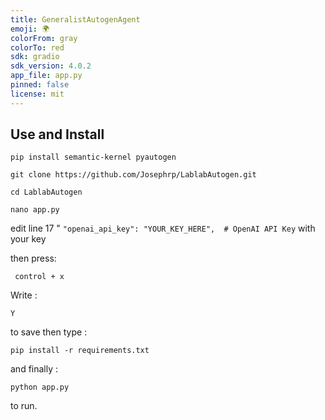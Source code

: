 ```yaml
---
title: GeneralistAutogenAgent
emoji: 🌍
colorFrom: gray
colorTo: red
sdk: gradio
sdk_version: 4.0.2
app_file: app.py
pinned: false
license: mit
---
```


## Use and Install

```
pip install semantic-kernel pyautogen
```

```
git clone https://github.com/Josephrp/LablabAutogen.git
```

```
cd LablabAutogen
```

```
nano app.py
```

edit line 17 "    ```"openai_api_key": "YOUR_KEY_HERE",  # OpenAI API Key``` with your key

then press:

```
 control + x
```

Write :

```
Y
```

to save then type :

```
pip install -r requirements.txt
```

and finally :

```
python app.py
```
to run.
